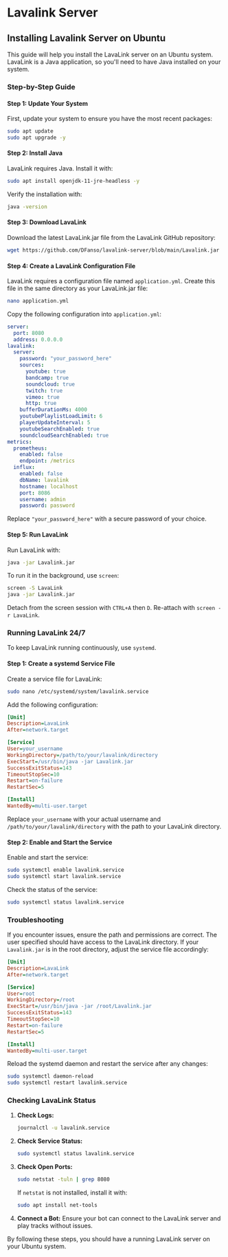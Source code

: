# Lavalink Server

## Installing Lavalink Server on Ubuntu

This guide will help you install the LavaLink server on an Ubuntu system. LavaLink is a Java application, so you'll need to have Java installed on your system.

### Step-by-Step Guide

#### Step 1: Update Your System

First, update your system to ensure you have the most recent packages:

```bash
sudo apt update
sudo apt upgrade -y
```

#### Step 2: Install Java

LavaLink requires Java. Install it with:

```bash
sudo apt install openjdk-11-jre-headless -y
```

Verify the installation with:

```bash
java -version
```

#### Step 3: Download LavaLink

Download the latest LavaLink.jar file from the LavaLink GitHub repository:

```bash
wget https://github.com/DFanso/lavalink-server/blob/main/Lavalink.jar
```

#### Step 4: Create a LavaLink Configuration File

LavaLink requires a configuration file named `application.yml`. Create this file in the same directory as your LavaLink.jar file:

```bash
nano application.yml
```

Copy the following configuration into `application.yml`:

```yaml
server:
  port: 8080
  address: 0.0.0.0
lavalink:
  server:
    password: "your_password_here"
    sources:
      youtube: true
      bandcamp: true
      soundcloud: true
      twitch: true
      vimeo: true
      http: true
    bufferDurationMs: 4000
    youtubePlaylistLoadLimit: 6
    playerUpdateInterval: 5
    youtubeSearchEnabled: true
    soundcloudSearchEnabled: true
metrics:
  prometheus:
    enabled: false
    endpoint: /metrics
  influx:
    enabled: false
    dbName: lavalink
    hostname: localhost
    port: 8086
    username: admin
    password: password
```

Replace `"your_password_here"` with a secure password of your choice.

#### Step 5: Run LavaLink

Run LavaLink with:

```bash
java -jar Lavalink.jar
```

To run it in the background, use `screen`:

```bash
screen -S LavaLink
java -jar Lavalink.jar
```

Detach from the screen session with `CTRL+A` then `D`. Re-attach with `screen -r LavaLink`.

### Running LavaLink 24/7

To keep LavaLink running continuously, use `systemd`.

#### Step 1: Create a systemd Service File

Create a service file for LavaLink:

```bash
sudo nano /etc/systemd/system/lavalink.service
```

Add the following configuration:

```ini
[Unit]
Description=LavaLink
After=network.target

[Service]
User=your_username
WorkingDirectory=/path/to/your/lavalink/directory
ExecStart=/usr/bin/java -jar Lavalink.jar
SuccessExitStatus=143
TimeoutStopSec=10
Restart=on-failure
RestartSec=5

[Install]
WantedBy=multi-user.target
```

Replace `your_username` with your actual username and `/path/to/your/lavalink/directory` with the path to your LavaLink directory.

#### Step 2: Enable and Start the Service

Enable and start the service:

```bash
sudo systemctl enable lavalink.service
sudo systemctl start lavalink.service
```

Check the status of the service:

```bash
sudo systemctl status lavalink.service
```

### Troubleshooting

If you encounter issues, ensure the path and permissions are correct. The user specified should have access to the LavaLink directory. If your `Lavalink.jar` is in the root directory, adjust the service file accordingly:

```ini
[Unit]
Description=LavaLink
After=network.target

[Service]
User=root
WorkingDirectory=/root
ExecStart=/usr/bin/java -jar /root/Lavalink.jar
SuccessExitStatus=143
TimeoutStopSec=10
Restart=on-failure
RestartSec=5

[Install]
WantedBy=multi-user.target
```

Reload the systemd daemon and restart the service after any changes:

```bash
sudo systemctl daemon-reload
sudo systemctl restart lavalink.service
```

### Checking LavaLink Status

1. **Check Logs:**

   ```bash
   journalctl -u lavalink.service
   ```

2. **Check Service Status:**

   ```bash
   sudo systemctl status lavalink.service
   ```

3. **Check Open Ports:**

   ```bash
   sudo netstat -tuln | grep 8080
   ```

   If `netstat` is not installed, install it with:

   ```bash
   sudo apt install net-tools
   ```

4. **Connect a Bot:** Ensure your bot can connect to the LavaLink server and play tracks without issues.

By following these steps, you should have a running LavaLink server on your Ubuntu system.
